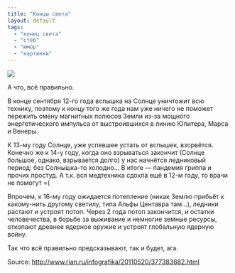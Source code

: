 ```yaml
---
title: "Концы света"
layout: default
tags:
  - "конец света"
  - "стёб"
  - "юмор"
  - "картинки"
---
```


![](http://img.beta.rian.ru/images/37746/07/377460750.jpg)

А что, всё правильно.

В конце сентября 12-го года вспышка на Солнце уничтожит всю технику, поэтому к концу того же года нам уже ничего не поможет пережить смену магнитных полюсов Земли из-за мощного энергетического импульса от выстроившихся в линию Юпитера, Марса и Венеры.

К 13-му году Солнце, уже успевшее устать от вспышек, взорвётся. Конечно же к 14-у году, когда оно взрываться закончит (Солнце большое, однако, взрывается долго) у нас начнётся ледниковый период: без Солнышка-то холодно... В итоге — пандемия гриппа и прочих простуд. А т.к. вся медтехника сдохла ещё в 12-м году, то врачи не помогут =(

Впрочем, к 16-му году ожидается потепление (никак Землю прибьёт к какому-нить другому светилу, типа Альфы Центавра там...), ледники растают и устроят потоп. Через 2 года потоп закончится, и остатки человечества, в борьбе за выживание и немногие земные ресурсы, откопают древнее ядерное оружие и устроят глобальную ядерную войну.

Так что всё правильно предсказывают, так и будет, ага.

Source: <http://www.rian.ru/infografika/20110520/377383682.html>
